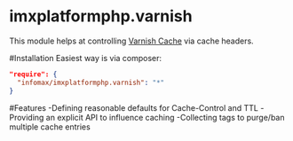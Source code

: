 imxplatformphp.varnish
==========================
This module helps at controlling <a href="https://varnish-cache.org/" target="_blank">Varnish Cache</a> via cache headers.

#Installation
Easiest way is via composer:
```json
"require": {
  "infomax/imxplatformphp.varnish": "*"
}
```

#Features
-Defining reasonable defaults for Cache-Control and TTL
-Providing an explicit API to influence caching
-Collecting tags to purge/ban multiple cache entries
